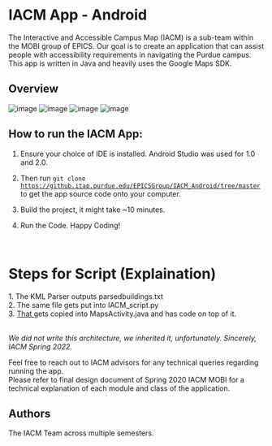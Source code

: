 # IACM App - Android

The Interactive and Accessible Campus Map (IACM) is a sub-team within the MOBI group of EPICS. Our goal is to create an application that can assist people with accessibility requirements in navigating the Purdue campus. This app is written in Java and heavily uses the Google Maps SDK.

## Overview
![image](https://github.com/heesookiim/IACM/assets/107389219/6f8ff4c4-f6f8-4e2d-b4a6-ee2fddeb7cf3)
![image](https://github.com/heesookiim/IACM/assets/107389219/e3f15603-31fe-4ac9-83e5-3127932bc1c5)
![image](https://github.com/heesookiim/IACM/assets/107389219/4567529a-54cf-429b-9ffb-21ec9269912f)
![image](https://github.com/heesookiim/IACM/assets/107389219/63fb6949-2d49-4fde-9c9a-9214b5b3d7c8)




## How to run the IACM App:

1. Ensure your choice of IDE is installed. Android Studio was used for 1.0 and 2.0. 

2. Then run <code>git clone https://github.itap.purdue.edu/EPICSGroup/IACM_Android/tree/master </code> to get the app source code onto your computer.

3. Build the project, it might take ~10 minutes.

4. Run the Code. Happy Coding!

<br>
<h1> Steps for Script (Explaination) </h1>
1. The KML Parser outputs parsedbuildings.txt <br>
2. The same file gets put into IACM_script.py <br>
3. <u> That </u> gets copied into MapsActivity.java and has code on top of it. <br>

<br> <i> We did not write this architecture, we inherited it, unfortunately. Sincerely, IACM Spring 2022. </i>

Feel free to reach out to IACM advisors for any technical queries regarding running the app.  <br>
Please refer to final design document of Spring 2020 IACM MOBI for a technical explanation of each module and class of the application.

## Authors
The IACM Team across multiple semesters.
